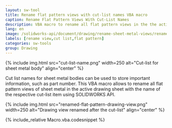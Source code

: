 ```yaml
---
layout: sw-tool
title: Rename flat pattern views with cut-list names VBA macro
caption: Rename Flat Pattern Views With Cut-List Names
description: VBA macro to rename all flat pattern views in the the active sheet after the respective cut-list names using SOLIDWORKS API
lang: en
image: /solidworks-api/document/drawing/rename-sheet-metal-views/renamed-flat-pattern-drawing-view.png
labels: [rename view,cut list,flat pattern]
categories: sw-tools
group: Drawing
---
```

{% include img.html src="cut-list-name.png" width=250 alt="Cut-list for sheet metal body" align="center" %}

Cut list names for sheet metal bodies can be used to store important information, such as part number. This VBA macro allows to rename all flat pattern views of sheet metal in the active drawing sheet with the name of the respective cut-list item using SOLIDWORKS API.

{% include img.html src="renamed-flat-pattern-drawing-view.png" width=250 alt="Drawing view renamed after the cut-list" align="center" %}

{% include_relative Macro.vba.codesnippet %}
